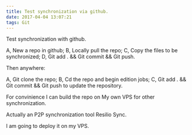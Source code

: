 ```yaml
---
title: Test synchronization via github.
date: 2017-04-04 13:07:21
tags: Git
---
```


Test synchronization with github.

A, New a repo in github;
B, Locally pull the repo;
C, Copy the files to be synchronized;
D, Git add . && Git commit && Git push.


Then anywhere:

A, Git clone the repo;
B, Cd the repo and begin edition jobs;
C, Git add . && Git commit && Git push to update the repository.


For convinience I can build the repo on My own VPS for other synchronization.

Actually an P2P synchronization tool Resilio Sync.

I am going to deploy it on my VPS. 
